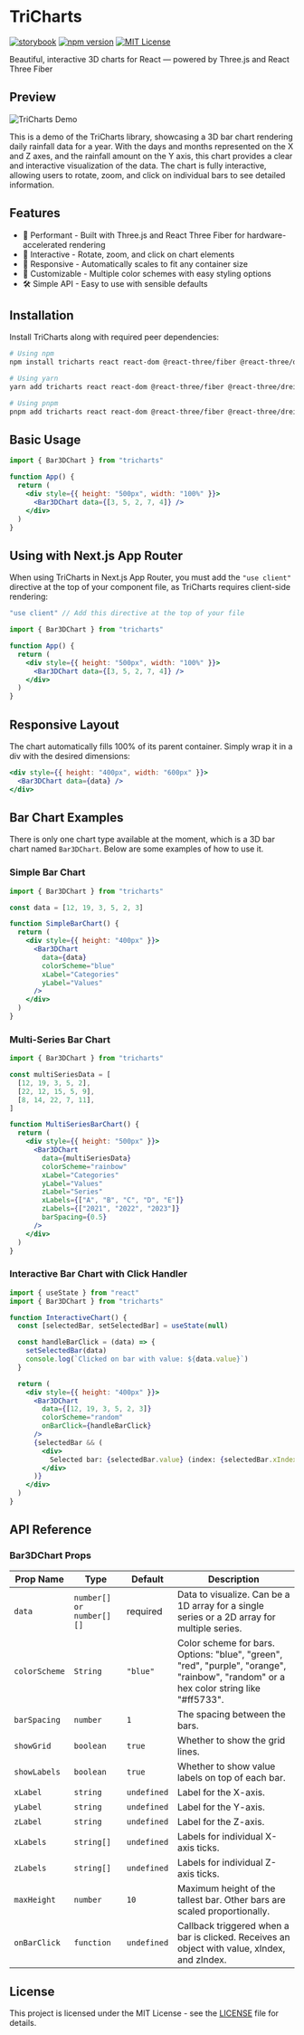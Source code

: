 # TriCharts

[![storybook](https://raw.githubusercontent.com/storybooks/brand/master/badge/badge-storybook.svg)](https://681ae7c3fe53a94f2e0d134f-iwcdsjoewp.chromatic.com/)
[![npm version](https://img.shields.io/npm/v/tricharts.svg)](https://www.npmjs.com/package/tricharts)
[![MIT License](https://img.shields.io/badge/license-MIT-blue.svg?style=flat)](https://github.com/gavinmgrant/tricharts/blob/main/LICENSE)

Beautiful, interactive 3D charts for React — powered by Three.js and React Three Fiber

## Preview

![TriCharts Demo](assets/images/demo.gif)

This is a demo of the TriCharts library, showcasing a 3D bar chart rendering daily rainfall data for a year. With the days and months represented on the X and Z axes, and the rainfall amount on the Y axis, this chart provides a clear and interactive visualization of the data. The chart is fully interactive, allowing users to rotate, zoom, and click on individual bars to see detailed information.

## Features

- 🚀 Performant - Built with Three.js and React Three Fiber for hardware-accelerated rendering
- 🔄 Interactive - Rotate, zoom, and click on chart elements
- 📱 Responsive - Automatically scales to fit any container size
- 🎨 Customizable - Multiple color schemes with easy styling options
- 🛠️ Simple API - Easy to use with sensible defaults

## Installation

Install TriCharts along with required peer dependencies:

```bash
# Using npm
npm install tricharts react react-dom @react-three/fiber @react-three/drei three

# Using yarn
yarn add tricharts react react-dom @react-three/fiber @react-three/drei three

# Using pnpm
pnpm add tricharts react react-dom @react-three/fiber @react-three/drei three
```

## Basic Usage

```jsx
import { Bar3DChart } from "tricharts"

function App() {
  return (
    <div style={{ height: "500px", width: "100%" }}>
      <Bar3DChart data={[3, 5, 2, 7, 4]} />
    </div>
  )
}
```

## Using with Next.js App Router

When using TriCharts in Next.js App Router, you must add the `"use client"` directive at the top of your component file, as TriCharts requires client-side rendering:

```jsx
"use client" // Add this directive at the top of your file

import { Bar3DChart } from "tricharts"

function App() {
  return (
    <div style={{ height: "500px", width: "100%" }}>
      <Bar3DChart data={[3, 5, 2, 7, 4]} />
    </div>
  )
}
```

## Responsive Layout

The chart automatically fills 100% of its parent container. Simply wrap it in a div with the desired dimensions:

```jsx
<div style={{ height: "400px", width: "600px" }}>
  <Bar3DChart data={data} />
</div>
```

## Bar Chart Examples

There is only one chart type available at the moment, which is a 3D bar chart named `Bar3DChart`. Below are some examples of how to use it.

### Simple Bar Chart

```jsx
import { Bar3DChart } from "tricharts"

const data = [12, 19, 3, 5, 2, 3]

function SimpleBarChart() {
  return (
    <div style={{ height: "400px" }}>
      <Bar3DChart
        data={data}
        colorScheme="blue"
        xLabel="Categories"
        yLabel="Values"
      />
    </div>
  )
}
```

### Multi-Series Bar Chart

```jsx
import { Bar3DChart } from "tricharts"

const multiSeriesData = [
  [12, 19, 3, 5, 2],
  [22, 12, 15, 5, 9],
  [8, 14, 22, 7, 11],
]

function MultiSeriesBarChart() {
  return (
    <div style={{ height: "500px" }}>
      <Bar3DChart
        data={multiSeriesData}
        colorScheme="rainbow"
        xLabel="Categories"
        yLabel="Values"
        zLabel="Series"
        xLabels={["A", "B", "C", "D", "E"]}
        zLabels={["2021", "2022", "2023"]}
        barSpacing={0.5}
      />
    </div>
  )
}
```

### Interactive Bar Chart with Click Handler

```jsx
import { useState } from "react"
import { Bar3DChart } from "tricharts"

function InteractiveChart() {
  const [selectedBar, setSelectedBar] = useState(null)

  const handleBarClick = (data) => {
    setSelectedBar(data)
    console.log(`Clicked on bar with value: ${data.value}`)
  }

  return (
    <div style={{ height: "400px" }}>
      <Bar3DChart
        data={[12, 19, 3, 5, 2, 3]}
        colorScheme="random"
        onBarClick={handleBarClick}
      />
      {selectedBar && (
        <div>
          Selected bar: {selectedBar.value} (index: {selectedBar.xIndex})
        </div>
      )}
    </div>
  )
}
```

## API Reference

### Bar3DChart Props

| Prop Name     | Type                     | Default     | Description                                                                                                                           |
| ------------- | ------------------------ | ----------- | ------------------------------------------------------------------------------------------------------------------------------------- |
| `data`        | `number[] or number[][]` | required    | Data to visualize. Can be a 1D array for a single series or a 2D array for multiple series.                                           |
| `colorScheme` | `String`                 | `"blue"`    | Color scheme for bars. Options: "blue", "green", "red", "purple", "orange", "rainbow", "random" or a hex color string like "#ff5733". |
| `barSpacing`  | `number`                 | `1`         | The spacing between the bars.                                                                                                         |
| `showGrid`    | `boolean`                | `true`      | Whether to show the grid lines.                                                                                                      |
| `showLabels`  | `boolean`                | `true`      | Whether to show value labels on top of each bar.                                                                                      |
| `xLabel`      | `string`                 | `undefined` | Label for the X-axis.                                                                                                                 |
| `yLabel`      | `string`                 | `undefined` | Label for the Y-axis.                                                                                                                 |
| `zLabel`      | `string`                 | `undefined` | Label for the Z-axis.                                                                                                                 |
| `xLabels`     | `string[]`               | `undefined` | Labels for individual X-axis ticks.                                                                                                   |
| `zLabels`     | `string[]`               | `undefined` | Labels for individual Z-axis ticks.                                                                                                   |
| `maxHeight`   | `number`                 | `10`        | Maximum height of the tallest bar. Other bars are scaled proportionally.                                                              |
| `onBarClick`  | `function`               | `undefined` | Callback triggered when a bar is clicked. Receives an object with value, xIndex, and zIndex.                                          |

## License

This project is licensed under the MIT License - see the [LICENSE](LICENSE) file for details.
